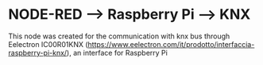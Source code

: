 # NODE-RED --> Raspberry Pi --> KNX

This node was created for the communication with knx bus through Eelectron IC00R01KNX (https://www.eelectron.com/it/prodotto/interfaccia-raspberry-pi-knx/), an interface for Raspberry Pi 

